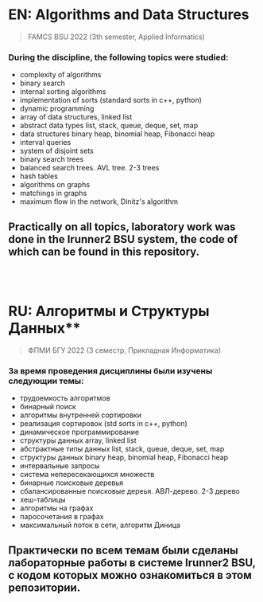 # <b>EN: Algorithms and Data Structures</b>
> FAMCS BSU 2022 (3th semester, Applied Informatics)

### <b>During the discipline, the following topics were studied:</b>
- complexity of algorithms
- binary search
- internal sorting algorithms
- implementation of sorts (standard sorts in c++, python)
- dynamic programming
- array of data structures, linked list
- abstract data types list, stack, queue, deque, set, map
- data structures binary heap, binomial heap, Fibonacci heap
- interval queries
- system of disjoint sets
- binary search trees
- balanced search trees. AVL tree. 2-3 trees
- hash tables
- algorithms on graphs
- matchings in graphs
- maximum flow in the network, Dinitz's algorithm


## **Practically on all topics, laboratory work was done in the Irunner2 BSU system, the code of which can be found in this repository.**

</br>
</br>

# **RU: Алгоритмы и Структуры Данных**</b>**
> ФПМИ БГУ 2022 (3 семестр, Прикладная Информатика)

### <b>За время проведения дисциплины были изучены следующии темы:</b>
- трудоемкость алгоритмов
- бинарный поиск
- алгоритмы внутренней сортировки
- реализация сортировок (std sorts in c++, python)
- динамическое программирование
- структуры данных array, linked list
- абстрактные типы данных list, stack, queue, deque, set, map
- структуры данных binary heap, binomial heap, Fibonacci heap
- интервальные запросы
- система непересекающихся множеств
- бинарные поисковые деревья
- сбалансированные поисковые дереья. АВЛ-дерево. 2-3 дерево
- хеш-таблицы
- алгоритмы на графах
- паросочетания в графах
- максимальный поток в сети, алгоритм Диница

## **Практически по всем темам были сделаны лабораторные работы в системе Irunner2 BSU, c кодом которых можно ознакомиться в этом репозитории.**
